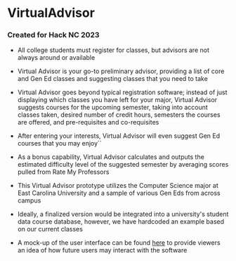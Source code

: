 # VirtualAdvisor
### Created for Hack NC 2023

- All college students must register for classes, but advisors are not always around or available
- Virtual Advisor is your go-to preliminary advisor, providing a list of core and Gen Ed classes and suggesting classes that you need to take
- Virtual Advisor goes beyond typical registration software; instead of just displaying which classes you have left for your major, Virtual Advisor suggests courses for the upcoming semester, taking into account classes taken, desired number of credit hours, semesters the courses are offered, and pre-requisites and co-requisites
- After entering your interests, Virtual Advisor will even suggest Gen Ed courses that you may enjoy``
- As a bonus capability, Virtual Advisor calculates and outputs the estimated difficulty level of the suggested semester by averaging scores pulled from Rate My Professors

- This Virtual Advisor prototype utilizes the Computer Science major at East Carolina University and a sample of various Gen Eds from across campus
- Ideally, a finalized version would be integrated into a university's student data course database, however, we have hardcoded an example based on our current classes
- A mock-up of the user interface can be found [here](https://www.canva.com/design/DAFylO-LAyM/MiuBaxIas0DK82G4m40i8g/view?utm_content=DAFylO-LAyM&utm_campaign=designshare&utm_medium=link&utm_source=editor) to provide viewers an idea of how future users may interact with the software
